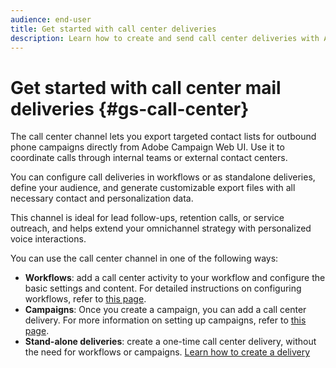 ```yaml
---
audience: end-user
title: Get started with call center deliveries
description: Learn how to create and send call center deliveries with Adobe Campaign Web
---
```


# Get started with call center mail deliveries {#gs-call-center}

The call center channel lets you export targeted contact lists for outbound phone campaigns directly from Adobe Campaign Web UI. Use it to coordinate calls through internal teams or external contact centers.

You can configure call deliveries in workflows or as standalone deliveries, define your audience, and generate customizable export files with all necessary contact and personalization data.

This channel is ideal for lead follow-ups, retention calls, or service outreach, and helps extend your omnichannel strategy with personalized voice interactions.

You can use the call center channel in one of the following ways:

* **Workflows**: add a call center activity to your workflow and configure the basic settings and content. For detailed instructions on configuring workflows, refer to [this page](../workflows/gs-workflow-creation.md).
* **Campaigns**: Once you create a campaign, you can add a call center delivery. For more information on setting up campaigns, refer to [this page](../campaigns/gs-campaigns.md).
* **Stand-alone deliveries**: create a one-time call center delivery, without the need for workflows or campaigns. [Learn how to create a delivery](../msg/gs-deliveries.md)

<!--
<table style="table-layout:fixed"><tr style="border: 0;">
<td>
<a href="create-push.md">
<img alt="Create a push delivery" src="assets/do-not-localize/push_create.jpeg">
</a>
<div><a href="create-push.md"><strong>Create a push delivery</strong>
</div>
<p>
</td>
<td>
<a href="content-push.md">
<img alt="Design a push delivery" src="assets/do-not-localize/push_design.jpeg">
</a>
<div>
<a href="content-push.md"><strong>Design a push delivery<strong></strong></a>
</div>
<p></td>
<td>
<a href="send-push.md">
<img alt="Send a push delivery" src="assets/do-not-localize/push_send.jpeg">
</a>
<div>
<a href="send-push.md"><strong>Send a push delivery</strong></a>
</div>
<p>
</td>
<td>
<a href="send-push.md">
<img alt="Push delivery report" src="assets/do-not-localize/push_report.jpeg">
</a>
<div>
<a href="send-push.md"><strong>Push delivery report</strong></a>
</div>
<p>
</td>
</tr></table>
-->
